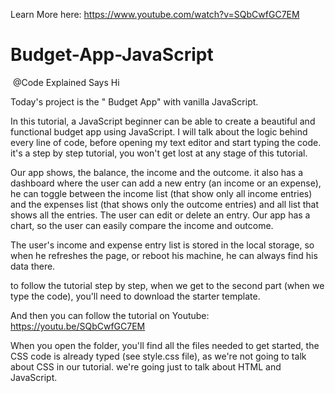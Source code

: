 Learn More here: https://www.youtube.com/watch?v=SQbCwfGC7EM

# Budget-App-JavaScript

​ @Code Explained  Says Hi

Today's project is the " Budget App" with vanilla JavaScript.

In this tutorial, a JavaScript beginner can be able to create a beautiful and functional budget app using JavaScript.
I will talk about the logic behind every line of code, before opening my text editor and start typing the code.
it's a step by step tutorial, you won't get lost at any stage of this tutorial.

Our app shows, the balance, the income and the outcome. it also has a dashboard where the user can add a new entry (an income or an expense), he can toggle between the income list (that show only all income entries) and the expenses list (that shows only the outcome entries) and all list that shows all the entries.
The user can edit or delete an entry.
Our app has a chart, so the user can easily compare the income and outcome.

The user's income and expense entry list is stored in the local storage, so when he refreshes the page, or reboot his machine, he can always find  his data there.

to follow the tutorial step by step, when we get to the second part (when we type the code), you'll need to download the starter template.

And then you can follow the tutorial on Youtube: https://youtu.be/SQbCwfGC7EM

When you open the folder, you'll find all the files needed to get started, the CSS code is already typed (see style.css file), as we're not going to talk about CSS in our tutorial. we're going just to talk about HTML and JavaScript.
